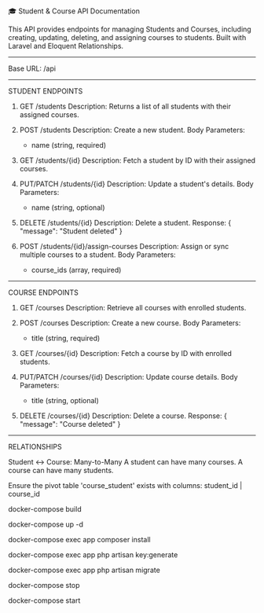🎓 Student & Course API Documentation

This API provides endpoints for managing Students and Courses, including creating, updating, deleting, and assigning courses to students.
Built with Laravel and Eloquent Relationships.

------------------------------------------------------------
Base URL:
    /api

------------------------------------------------------------
STUDENT ENDPOINTS

1. GET /students
   Description: Returns a list of all students with their assigned courses.

2. POST /students
   Description: Create a new student.
   Body Parameters:
     - name (string, required)

3. GET /students/{id}
   Description: Fetch a student by ID with their assigned courses.

4. PUT/PATCH /students/{id}
   Description: Update a student's details.
   Body Parameters:
     - name (string, optional)

5. DELETE /students/{id}
   Description: Delete a student.
   Response: { "message": "Student deleted" }

6. POST /students/{id}/assign-courses
   Description: Assign or sync multiple courses to a student.
   Body Parameters:
     - course_ids (array, required)

------------------------------------------------------------
COURSE ENDPOINTS

1. GET /courses
   Description: Retrieve all courses with enrolled students.

2. POST /courses
   Description: Create a new course.
   Body Parameters:
     - title (string, required)

3. GET /courses/{id}
   Description: Fetch a course by ID with enrolled students.

4. PUT/PATCH /courses/{id}
   Description: Update course details.
   Body Parameters:
     - title (string, optional)

5. DELETE /courses/{id}
   Description: Delete a course.
   Response: { "message": "Course deleted" }

------------------------------------------------------------
RELATIONSHIPS

Student ↔ Course: Many-to-Many
A student can have many courses.
A course can have many students.

Ensure the pivot table 'course_student' exists with columns:
    student_id | course_id



docker-compose build

docker-compose up -d

docker-compose exec app composer install

docker-compose exec app php artisan key:generate

docker-compose exec app php artisan migrate

docker-compose stop

docker-compose start

